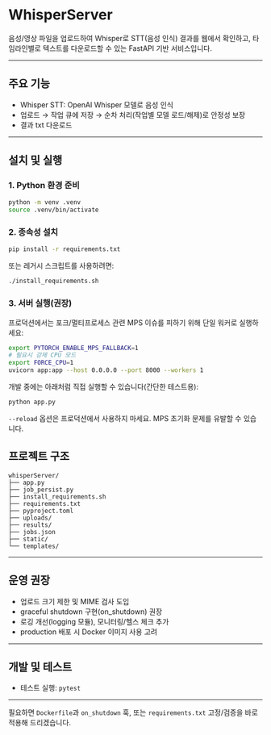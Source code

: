 # WhisperServer

음성/영상 파일을 업로드하여 Whisper로 STT(음성 인식) 결과를 웹에서 확인하고, 타임라인별로 텍스트를 다운로드할 수 있는 FastAPI 기반 서비스입니다.

---

## 주요 기능

- Whisper STT: OpenAI Whisper 모델로 음성 인식
- 업로드 → 작업 큐에 저장 → 순차 처리(작업별 모델 로드/해제)로 안정성 보장
- 결과 txt 다운로드

---

## 설치 및 실행

### 1. Python 환경 준비

```bash
python -m venv .venv
source .venv/bin/activate
```

### 2. 종속성 설치

```bash
pip install -r requirements.txt
```

또는 레거시 스크립트를 사용하려면:

```bash
./install_requirements.sh
```

### 3. 서버 실행(권장)

프로덕션에서는 포크/멀티프로세스 관련 MPS 이슈를 피하기 위해 단일 워커로 실행하세요:

```bash
export PYTORCH_ENABLE_MPS_FALLBACK=1
# 필요시 강제 CPU 모드
export FORCE_CPU=1
uvicorn app:app --host 0.0.0.0 --port 8000 --workers 1
```

개발 중에는 아래처럼 직접 실행할 수 있습니다(간단한 테스트용):

```bash
python app.py
```

`--reload` 옵션은 프로덕션에서 사용하지 마세요. MPS 초기화 문제를 유발할 수 있습니다.

## 프로젝트 구조

```
whisperServer/
├── app.py
├── job_persist.py
├── install_requirements.sh
├── requirements.txt
├── pyproject.toml
├── uploads/
├── results/
├── jobs.json
├── static/
└── templates/
```

---

## 운영 권장

- 업로드 크기 제한 및 MIME 검사 도입
- graceful shutdown 구현(on_shutdown) 권장
- 로깅 개선(logging 모듈), 모니터링/헬스 체크 추가
- production 배포 시 Docker 이미지 사용 고려

---

## 개발 및 테스트

- 테스트 실행: `pytest`

---

필요하면 `Dockerfile`과 `on_shutdown` 훅, 또는 `requirements.txt` 고정/검증을 바로 적용해 드리겠습니다.